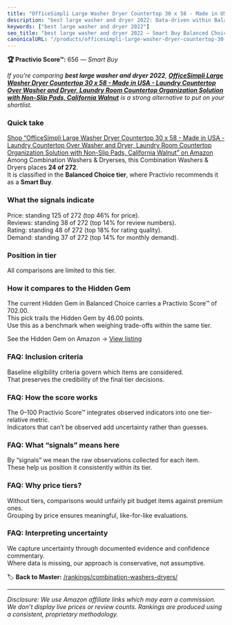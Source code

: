 ```yaml
---
title: "OfficeSimpli Large Washer Dryer Countertop 30 x 58 - Made in USA - Laundry Countertop Over Washer and Dryer, Laundry Room Countertop Organization Solution with Non-Slip Pads, California Walnut"
description: "best large washer and dryer 2022: Data-driven within Balanced Choice ranking using the Practivio Score™. Positioned by quality, value, demand, findability, mom…"
keywords: ["best large washer and dryer 2022"]
seo_title: "best large washer and dryer 2022 — Smart Buy Balanced Choice (2025)"
canonicalURL: "/products/officesimpli-large-washer-dryer-countertop-30-x-58-made-in-usa-laundry-countertop-over-washer-and-dryer-laundry-room-countertop-organization-solution-with-non-slip-pads-california-walnut-B0DFFTXKPF/"
---
```


**🏆 Practivio Score™:** 656 — _Smart Buy_


*If you're comparing **best large washer and dryer 2022**, **[OfficeSimpli Large Washer Dryer Countertop 30 x 58 - Made in USA - Laundry Countertop Over Washer and Dryer, Laundry Room Countertop Organization Solution with Non-Slip Pads, California Walnut](https://www.amazon.com/dp/B0DFFTXKPF?tag=practivio-20)** is a strong alternative to put on your shortlist.*
### Quick take
[Shop “OfficeSimpli Large Washer Dryer Countertop 30 x 58 - Made in USA - Laundry Countertop Over Washer and Dryer, Laundry Room Countertop Organization Solution with Non-Slip Pads, California Walnut” on Amazon](https://www.amazon.com/dp/B0DFFTXKPF?tag=practivio-20)
Among Combination Washers & Dryerses, this Combination Washers & Dryers places **24 of 272**.  
It is classified in the **Balanced Choice tier**, where Practivio recommends it as a **Smart Buy**.

### What the signals indicate
Price: standing 125 of 272 (top 46% for price).  
Reviews: standing 38 of 272 (top 14% for review numbers).  
Rating: standing 48 of 272 (top 18% for rating quality).  
Demand: standing 37 of 272 (top 14% for monthly demand).

### Position in tier
All comparisons are limited to this tier.

### How it compares to the Hidden Gem
The current Hidden Gem in Balanced Choice carries a Practivio Score™ of 702.00.  
This pick trails the Hidden Gem by 46.00 points.  
Use this as a benchmark when weighing trade-offs within the same tier.  

See the Hidden Gem on Amazon → [View listing](https://www.amazon.com/dp/B0D4282T95?tag=practivio-20)

### FAQ: Inclusion criteria
Baseline eligibility criteria govern which items are considered.  
That preserves the credibility of the final tier decisions.

### FAQ: How the score works
The 0–100 Practivio Score™ integrates observed indicators into one tier-relative metric.  
Indicators that can’t be observed add uncertainty rather than guesses.

### FAQ: What “signals” means here
By “signals” we mean the raw observations collected for each item.  
These help us position it consistently within its tier.

### FAQ: Why price tiers?
Without tiers, comparisons would unfairly pit budget items against premium ones.  
Grouping by price ensures meaningful, like-for-like evaluations.

### FAQ: Interpreting uncertainty
We capture uncertainty through documented evidence and confidence commentary.  
Where data is missing, our approach is conservative, not assumptive.


🏷️ **Back to Master:** [/rankings/combination-washers-dryers/](/rankings/combination-washers-dryers/)

---
_Disclosure: We use Amazon affiliate links which may earn a commission. We don’t display live prices or review counts. Rankings are produced using a consistent, proprietary methodology._
